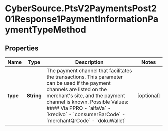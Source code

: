 # CyberSource.PtsV2PaymentsPost201Response1PaymentInformationPaymentTypeMethod

## Properties
Name | Type | Description | Notes
------------ | ------------- | ------------- | -------------
**type** | **String** | The payment channel that facilitates the transactions. This parameter can be used if the payment channels are listed on the merchant&#39;s site, and the payment channel is known.  Possible Values:  #### Via PPRO - &#x60;alfaVa&#x60; - &#x60;kredivo&#x60; - &#x60;consumerBarCode&#x60; - &#x60;merchantQrCode&#x60; - &#x60;dokuWallet&#x60;  | [optional] 


